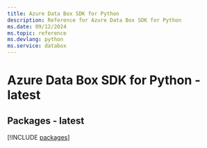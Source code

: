 ```yaml
---
title: Azure Data Box SDK for Python
description: Reference for Azure Data Box SDK for Python
ms.date: 09/12/2024
ms.topic: reference
ms.devlang: python
ms.service: databox
---
```

# Azure Data Box SDK for Python - latest
## Packages - latest
[!INCLUDE [packages](data-box-index.md)]